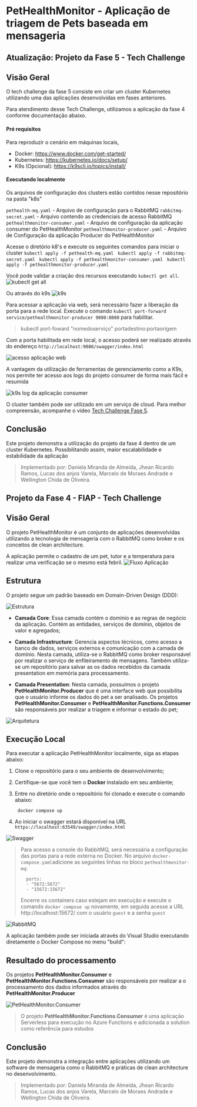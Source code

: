 
# PetHealthMonitor - Aplicação de triagem de Pets baseada em mensageria

## Atualização: Projeto da Fase 5 - Tech Challenge

## Visão Geral

O tech challenge da fase 5 consiste em criar um cluster Kubernetes utilizando uma das aplicações desenvolvidas em fases anteriores.

Para atendimento desse Tech Challenge, utilizamos a aplicação da fase 4 conforme documentação abaixo.

#### Pré requisitos

Para reproduzir o cenário em máquinas locais, 

- Docker: https://www.docker.com/get-started/
- Kubernetes: https://kubernetes.io/docs/setup/
- K9s (Opcional): https://k9scli.io/topics/install/

#### Executando localmente
Os arquivos de configuração dos clusters estão contidos nesse repositório na pasta "k8s"

`pethealth-mq.yaml` - Arquivo de configuração para o RabbitMQ
`rabbitmq-secret.yaml` - Arquivo contendo as credenciais de acesso RabbitMQ
`pethealthmonitor-consumer.yaml` - Arquivo de configuração da aplicação consumer do PetHealthMonitor
`pethealthmonitor-producer.yaml` - Arquivo de Configuração da aplicação Producer do PetHealthMonitor

Acesse o diretório k8's e execute os seguintes comandos para iniciar o cluster
`kubectl apply -f pethealth-mq.yaml `
`kubectl apply -f rabbitmq-secret.yaml `
`kubectl apply -f pethealthmonitor-consumer.yaml `
`kubectl apply -f pethealthmonitor-producer.yaml `

Você pode validar a criação dos recursos executando `kubectl get all`.
![kubectl get all](.github/kubectl_get_all.png?style=flat)

Ou através do k9s
![k9s](.github/k9s_clusters.png?style=flat)

Para acessar a aplicação via web, será necessário fazer a liberação da porta para a rede local. 
Execute o comando `kubectl port-forward service/pethealthmonitor-producer 9080:8080` para habilitar.
> kubectl port-foward "nomedoserviço" portadestino:portaorigem

Com a porta habilitada em rede local, o acesso poderá ser realizado através do endereço `http://localhost:9080/swagger/index.html`

![acesso aplicação web](.github/acesso_aplicacao_k8s.png?style=flat)

A vantagem da utilização de ferramentas de gerenciamento como a K9s, nos permite ter acesso aos logs do projeto consumer de forma mais fácil e resumida

![k9s log da aplicação consumer](.github/k9s_consumer.png?style=flat)

O cluster também pode ser utilizado em um serviço de cloud. Para melhor compreensão, acompanhe o video [Tech Challenge Fase 5](https://www.youtube.com/watch?v=o3iXurwIHSU).

 


## Conclusão

  Este projeto demonstra a utilização do projeto da fase 4 dentro de um cluster Kubernetes. Possibilitando assim, maior escalabilidade e estabilidade da aplicação

> Implementado por: Daniela Miranda de Almeida, Jhean Ricardo Ramos, Lucas dos anjos Varela, Marcelo de Moraes Andrade e Wellington Chida de Oliveira.


## Projeto da Fase 4 - FIAP - Tech Challenge
 

## Visão Geral

  
O projeto PetHealthMonitor é um conjunto de aplicações desenvolvidas utilizando a tecnologia de mensageria com o RabbitMQ como broker e os conceitos de clean architecture.

A aplicação permite o cadastro de um pet, tutor e a temperatura para realizar uma verificação se o mesmo está febril.
![Fluxo Aplicação](.github/fluxo_aplicacao.png?style=flat)

  
## Estrutura

  
O projeto segue um padrão baseado em Domain-Driven Design (DDD):

 ![Estrutura](.github/estrutura_projeto.png?style=flat)

- **Camada Core**: Essa camada contém o domínio e as regras de negócio da aplicação. Contém as entidades, serviços de domínio, objetos de valor e agregados;

- **Camada Infrastructure**: Gerencia aspectos técnicos, como acesso a banco de dados, serviços externos e comunicação com a camada de domínio. Nesta camada, utiliza-se o RabbitMQ como broker responsável por realizar o serviço de enfileiramento de mensagens. Também utiliza-se um repositório para salvar as os dados recebidos da camada presentation em memória para processamento.

- **Camada Presentation**: Nesta camada, possuímos o projeto **PetHealthMonitor.Producer** que é uma interface web que possibilita que o usuário informe os dados do pet a ser analisado. Os projetos **PetHealthMonitor.Consumer** e **PetHealthMonitor.Functions.Consumer** são responsáveis por realizar a triagem e informar o estado do pet;

![Arquitetura](.github/arquitetura.png?style=flat)



## Execução Local

Para executar a aplicação PetHealthMonitor localmente, siga as etapas abaixo:
  
1. Clone o repositório para o seu ambiente de desenvolvimento;
2. Certifique-se que você tem o **Docker** instalado em seu ambiente;
3. Entre no diretório onde o repositório foi clonado e execute o comando abaixo:

		docker compose up

4. Ao iniciar o swagger estará disponível na URL  `https://localhost:63549/swagger/index.html`

![Swagger](.github/endpoints.png?style=flat)

  

>   Para acesso a console do RabbitMQ, será necessária a configuração das portas para a rede externa no Docker. No arquivo `docker-compose.yaml`adicione as seguintes linhas no bloco  `pethealthmonitor-mq`:
> 
>       ports:
>       - "5672:5672"
>       - "15672:15672"
>
> Encerre os containers caso estejam em execução e execute o comando `docker compose up` novamente, em seguida acesse a URL http://localhost:15672/ com o usuário `guest` e a senha `guest`

![RabbitMQ](.github/rabbitmq_queues.png?style=flat)

A aplicação também pode ser iniciada através do Visual Studio executando diretamente o Docker Compose no menu "build":


## Resultado do processamento
Os projetos **PetHealthMonitor.Consumer** e **PetHealthMonitor.Functions.Consumer** são responsáveis por realizar a o processamento dos dados informados através do **PetHealthMonitor.Producer**

![PetHealthMonitor.Consumer](.github/consumer.png?style=flat)

> O projeto **PetHealthMonitor.Functions.Consumer** é uma aplicação Serverless para execução no Azure Functions e adicionada a solution como referência para estudos

## Conclusão

  Este projeto demonstra a integração entre aplicações utilizando um software de mensageria como o RabbitMQ e práticas de clean architecture no desenvolvimento.

> Implementado por: Daniela Miranda de Almeida, Jhean Ricardo Ramos, Lucas dos anjos Varela, Marcelo de Moraes Andrade e Wellington Chida de Oliveira.